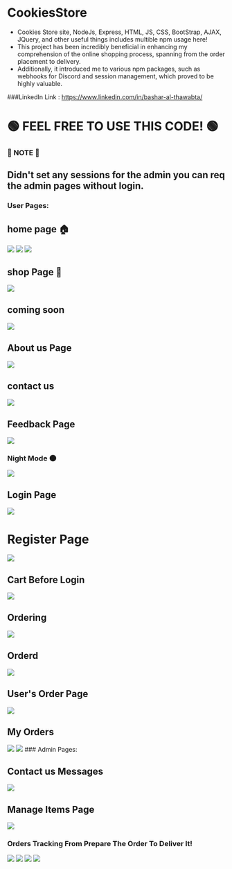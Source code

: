 # CookiesStore
- Cookies Store site, NodeJs, Express, HTML, JS, CSS, BootStrap, AJAX, JQuery, and other useful things includes multible npm usage here! 
- This project has been incredibly beneficial in enhancing my comprehension of the online shopping process, spanning from the order placement to delivery.
- Additionally, it introduced me to various npm packages, such as webhooks for Discord and session management, which proved to be highly valuable.

###LinkedIn Link : https://www.linkedin.com/in/bashar-al-thawabta/

# 🟢 FEEL FREE TO USE THIS CODE! 🟢

### 🔴 NOTE 🔴
## Didn't set any sessions for the admin you can req the admin pages without login.

### User Pages:
## home page 🏠

<img src="1.png">
<img src="2.png">
<img src="3.png">

## shop Page 🛒

<img src="4.png">

## coming soon

<img src="5.png">

## About us Page

<img src="6.png">

## contact us


<img src="7.png">

## Feedback Page

<img src="8.png">

### Night Mode 🌑

<img src="9.png">

## Login Page

<img src="10.png">

# Register Page

<img src="11.png">

## Cart Before Login

<img src="12.png">

## Ordering

<img src="13.png">

## Orderd

<img src="14.png">

## User's Order Page

<img src="15.png">

## My Orders

<img src="16.png">
<img src="17.png">
### Admin Pages:

## Contact us Messages

<img src="18.png">

## Manage Items Page

<img src="19.png">

### Orders Tracking From Prepare The Order To Deliver It!

<img src="20.png">
<img src="21.png">
<img src="22.png">
<img src="23.png">
